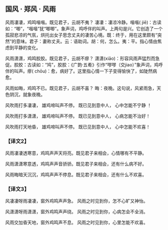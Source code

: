 ## 国风 · 郑风 · 风雨

<link href="../../../css/style.css" rel="stylesheet" type="text/css" />

<div class="p">

风雨凄凄，鸡鸣喈喈。既见君子，云胡不夷？
<span class="comment">
凄凄：凄凉冷静。喈喈( jiē)：古读如：“唧”，“喈喈”犹“唧唧”。象声词，鸡呼伴的叫声。上两句是兴。它创造了一个孤寂悲凉的气氛，烘托出女子思念丈夫的凄苦心境。既：终于，用在这里颇有“突然”的意味。君子：妻称丈夫。云：语助词。胡：何，怎么。夷：平。指心情由焦虑到平静的变化。
</span>

风雨潇潇，鸡鸣胶胶。既见君子，云胡不瘳？
<span class="comment">
潇潇(xiāo)：形容风雨声猛烈而急促。胶胶：古读如：“鸠”，胶胶：《广韵·五肴》引作“嘐嘐（交jiao）”象声词，鸡呼伴的叫声。瘳( chōu)：愈，病好了。这里指心情一下子变得愉快了，如陡然病愈。
</span>

风雨如晦，鸡鸣不已。既见君子，云胡不喜？
<span class="comment">
晦：夜晚。这句说，风紧雨急，天色阴沉，就象夜晚。
</span>

<div class="translation">

风吹雨打多凄凄， 雄鸡啼叫声不停。 既已见到意中人， 心中怎能不宁静 ！

风吹雨打多潇潇， 雄鸡啼叫声不停。 既已见到意中人， 心病怎能不治好！

风吹雨打天地昏， 雄鸡啼叫声不停。 既已见到意中人， 心中怎能不欢喜！

</div>

### 【译文2】

<div class="translation">

风雨凄凄透寒意，鸡鸣声声天将亮。既见君子来相会，心情哪有不平静。

风雨潇潇寒意透，鸡鸣声声音骄骄。既见君子来相会，还有什么病不好。

风雨晦暗天沉沉，鸡鸣声声不停息。既见君子来相会，还有什么不欢喜。

</div>

### 【译文3】

<div class="translation">

风凄凄呀雨凄凄，窗外鸡鸣声声急。 风雨之时见到你，怎不心旷又神怡。

风潇潇呀雨潇潇，窗外鸡鸣声声绕。 风雨之时见到你，心病怎会不全消。

风雨交加昏天地，窗外鸡鸣声不息。 风雨之时见到你，心里怎能不欢喜。

</div>
